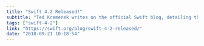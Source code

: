 ```yaml
---
title: "Swift 4.2 Released!"
subtitle: "Ted Kremenek writes on the official Swift blog, detailing the language changes and updates available in Swift 4.2."
tags: ["swift-4-2"]
link: "https://swift.org/blog/swift-4-2-released/"
date: "2018-09-21 10:18:54"
---
```

